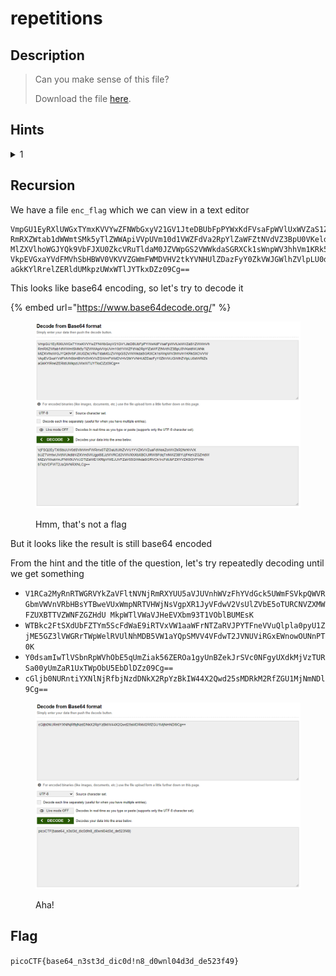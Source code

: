 # repetitions

## Description

> Can you make sense of this file?
>
> Download the file [here](https://artifacts.picoctf.net/c/477/enc\_flag).

## Hints

<details>

<summary>1</summary>

Multiple decoding is always good.

</details>

## Recursion

We have a file `enc_flag` which we can view in a text editor

```
VmpGU1EyRXlUWGxTYmxKVVYwZFNWbGxyV21GV1JteDBUbFpPYWxKdFVsaFpWVlUxWVZaS1ZWWnVh
RmRXZWtab1dWWmtSMk5yTlZWWApiVVpUVm10d1VWZFdVa2RpYlZaWFZtNVdVZ3BpU0VKeldWUkNk
MlZXVlhoWGJYQk9VbFJXU0ZkcVRuTldaM0JZVWpGS2VWWkdaSGRXCk1sWnpWV3hhVm1KRk5XOVVW
VkpEVGxaYVdFMVhSbHBWV0VKVVZGWmFWMDVHV2tkYVNHUlZDazFyY0ZkVWJGWlhZVlpLU0dWRlZs
aGkKYlRrelZERldUMkpzUWxWTlJYTkxDZz09Cg==
```

This looks like base64 encoding, so let's try to decode it

{% embed url="https://www.base64decode.org/" %}

<figure><img src="../../.gitbook/assets/image (32).png" alt=""><figcaption><p>Hmm, that's not a flag</p></figcaption></figure>

But it looks like the result is still base64 encoded

From the hint and the title of the question, let's try repeatedly decoding until we get something

* `V1RCa2MyRnRTWGRVYkZaVFltNVNjRmRXYUU5aVJUVnhWVzFhYVdGck5UWmFSVkpQWVRGbmVWVnVRbHBsYTBweVUxWmpNRTVHWjNsVgpXR1JyVFdwV2VsUlZVbE5oTURCNVZXMWFZUXBTTVZWNFZGZHdU MkpWTlVWaVJHeEVXbm93T1VOblBUMEsK`
* `WTBkc2FtSXdUbFZTYm5ScFdWaE9iRTVxVW1aaWFrNTZaRVJPYTFneVVuQlpla0pyU1ZjME5GZ3lVWGRrTWpWelRVUlNhMDB5VW1aYQpSMVV4VFdwT2JVNUViRGxEWnowOUNnPT0K`
* `Y0dsamIwTlVSbnRpWVhObE5qUmZiak56ZEROa1gyUnBZekJrSVc0NFgyUXdkMjVzTURSa00yUmZaR1UxTWpObU5EbDlDZz09Cg==`
* `cGljb0NURntiYXNlNjRfbjNzdDNkX2RpYzBkIW44X2Qwd25sMDRkM2RfZGU1MjNmNDl9Cg==`

<figure><img src="../../.gitbook/assets/image (7).png" alt=""><figcaption><p>Aha!</p></figcaption></figure>

## Flag

`picoCTF{base64_n3st3d_dic0d!n8_d0wnl04d3d_de523f49}`
